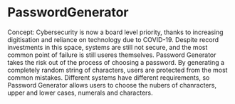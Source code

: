# PasswordGenerator

Concept:
Cybersecurity is now a board level priority, thanks to increasing digitisation and reliance on technology due to COVID-19.
Despite record investments in this space, systems are still not secure, and the most common point of failure is still useres themselves.
Password Generator takes the risk out of the process of choosing a password.  By generating a completely random string of characters, users are protected from the most common mistakes.
Different systems have different requirements, so Password Generator allows users to choose the nubers of chanracters, upper and lower cases, numerals and characters.